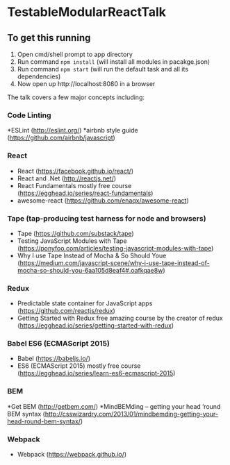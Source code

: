 # TestableModularReactTalk


## To get this running
1. Open cmd/shell prompt to app directory
2. Run command ```npm install``` (will install all modules in pacakge.json)
3. Run command ```npm start``` (will run the default task and all its dependencies)
4. Now open up http://localhost:8080 in a browser

 The talk covers a few major concepts including: 
### Code Linting
*ESLint (http://eslint.org/)
*airbnb style guide (https://github.com/airbnb/javascript)

### React
* React (https://facebook.github.io/react/)
* React and .Net (http://reactjs.net/)
* React Fundamentals mostly free course (https://egghead.io/series/react-fundamentals)
* awesome-react (https://github.com/enaqx/awesome-react)
### Tape (tap-producing test harness for node and browsers)
* Tape (https://github.com/substack/tape)
* Testing JavaScript Modules with Tape (https://ponyfoo.com/articles/testing-javascript-modules-with-tape)
* Why I use Tape Instead of Mocha & So Should Youe (https://medium.com/javascript-scene/why-i-use-tape-instead-of-mocha-so-should-you-6aa105d8eaf4#.oafkqae8w)

### Redux
* Predictable state container for JavaScript apps (https://github.com/reactjs/redux)
* Getting Started with Redux free amazing  course by the creator of redux (https://egghead.io/series/getting-started-with-redux)

### Babel ES6 (ECMAScript 2015)
* Babel (https://babeljs.io/)
* ES6 (ECMAScript 2015) mostly free course (https://egghead.io/series/learn-es6-ecmascript-2015)

### BEM
*Get BEM (http://getbem.com/)
*MindBEMding – getting your head ’round BEM syntax (http://csswizardry.com/2013/01/mindbemding-getting-your-head-round-bem-syntax/)

### Webpack
* Webpack (https://webpack.github.io/)




